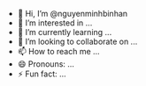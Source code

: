 - 👋 Hi, I’m @nguyenminhbinhan
- 👀 I’m interested in ...
- 🌱 I’m currently learning ...
- 💞️ I’m looking to collaborate on ...
- 📫 How to reach me ...
- 😄 Pronouns: ...
- ⚡ Fun fact: ...

<!---
nguyenminhbinhan/nguyenminhbinhan is a ✨ special ✨ repository because its `README.md` (this file) appears on your GitHub profile.
You can click the Preview link to take a look at your changes.
--->
